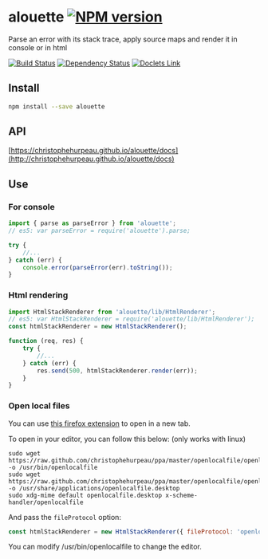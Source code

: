 # alouette [![NPM version][npm-image]][npm-url]

Parse an error with its stack trace, apply source maps and render it in console or in html

[![Build Status][build-status-image]][build-status-url] [![Dependency Status][daviddm-image]][daviddm-url]
 [![Doclets Link][doclets-image]][doclets-url]

## Install

```sh
npm install --save alouette
```


## API

[https://christophehurpeau.github.io/alouette/docs](http://christophehurpeau.github.io/alouette/docs)


## Use

### For console

```js
import { parse as parseError } from 'alouette';
// es5: var parseError = require('alouette').parse;

try {
    //...
} catch (err) {
    console.error(parseError(err).toString());
}
```

### Html rendering

```js
import HtmlStackRenderer from 'alouette/lib/HtmlRenderer';
// es5: var HtmlStackRenderer = require('alouette/lib/HtmlRenderer');
const htmlStackRenderer = new HtmlStackRenderer();

function (req, res) {
    try {
        //...
    } catch (err) {
        res.send(500, htmlStackRenderer.render(err));
    }
}

```

### Open local files

You can use [this firefox extension](https://addons.mozilla.org/en-US/firefox/addon/locallink/) to open in a new tab.

To open in your editor, you can follow this below: (only works with linux)

```
sudo wget https://raw.github.com/christophehurpeau/ppa/master/openlocalfile/openlocalfile -o /usr/bin/openlocalfile
sudo wget https://raw.github.com/christophehurpeau/ppa/master/openlocalfile/openlocalfile.desktop -o /usr/share/applications/openlocalfile.desktop
sudo xdg-mime default openlocalfile.desktop x-scheme-handler/openlocalfile
```

And pass the `fileProtocol` option:
```js
const htmlStackRenderer = new HtmlStackRenderer({ fileProtocol: 'openlocalfile' });
```

You can modify /usr/bin/openlocalfile to change the editor.


[npm-image]: https://img.shields.io/npm/v/alouette.svg?style=flat-square
[npm-url]: https://npmjs.org/package/alouette
[daviddm-image]: https://david-dm.org/christophehurpeau/alouette.svg?style=flat-square
[daviddm-url]: https://david-dm.org/christophehurpeau/alouette
[build-status-image]: https://img.shields.io/circleci/project/christophehurpeau/alouette/master.svg?style=flat-square
[build-status-url]: https://circleci.com/gh/christophehurpeau/alouette

[doclets-image]: https://img.shields.io/badge/doclets.io-master-green.svg?style=flat-square
[doclets-url]: https://doclets.io/christophehurpeau/alouette/master
